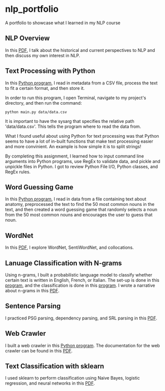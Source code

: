 # nlp_portfolio
A portfolio to showcase what I learned in my NLP course

## NLP Overview
In this [PDF](https://github.com/aditi-chaudhari/nlp_portfolio/blob/main/nlp_overview.pdf), I talk about the historical and current perspectives to NLP and then discuss my own interest in NLP. 

## Text Processing with Python
In this [Python program](https://github.com/aditi-chaudhari/nlp_portfolio/blob/main/text_processing/main.py), I read in metadata from a CSV file, process the text to fit a certain format, and then store it.

In order to run this program, I open Terminal, navigate to my project's directory, and then run the command:

	python main.py data/data.csv

It is important to have the sysarg that specifies the relative path 'data/data.csv'. This tells the program where to read the data from. 

What I found useful about using Python for text processing was that Python seems to have a lot of in-built functions that make text processing easier and more convinient. An example is how simple it is to split strings! 

By completing this assignment, I learned how to input command line arguments into Python programs, use RegEx to validate data, and pickle and unpickle files in Python. I got to review Python File I/O, Python classes, and RegEx rules. 


## Word Guessing Game

In this [Python program](https://github.com/aditi-chaudhari/nlp_portfolio/blob/main/word_guessing_game/main.py), I read in data from a file containing text about anatomy, preprocessed the text to find the 50 most common nouns in the text, and then created a word guessing game that randomly selects a noun from the 50 most common nouns and encourages the user to guess that noun. 

## WordNet
In this [PDF](https://github.com/aditi-chaudhari/nlp_portfolio/blob/main/wordnet/wordnet.pdf), I explore WordNet, SentiWordNet, and collocations. 

## Lanuage Classification with N-grams
Using n-grams, I built a probabilistic language model to classify whether certain text is written in English, French, or Italian. The set-up is done in this [program](https://github.com/aditi-chaudhari/nlp_portfolio/blob/main/n_grams/program1.py), and the classification is done in this [program](https://github.com/aditi-chaudhari/nlp_portfolio/blob/main/n_grams/program2.py). I wrote a narrative about n-grams in this [PDF](https://github.com/aditi-chaudhari/nlp_portfolio/blob/main/n_grams/ngrams_narrative.pdf).

## Sentence Parsing
I practiced PSG parsing, dependency parsing, and SRL parsing in this [PDF](https://github.com/aditi-chaudhari/nlp_portfolio/blob/main/sentence_parsing.pdf). 

## Web Crawler 
I built a web crawler in this [Python program](https://github.com/aditi-chaudhari/nlp_portfolio/blob/main/web_crawler/main.py). The documentation for the web crawler can be found in this [PDF](https://github.com/aditi-chaudhari/nlp_portfolio/blob/main/web_crawler/web_crawler_documentation.pdf).

## Text Classification with sklearn
I used sklearn to perform classification using Naive Bayes, logistic regression, and neural networks in this [PDF](https://github.com/aditi-chaudhari/nlp_portfolio/blob/main/text_classification/Text%20Classification%20with%20sklearn.pdf).